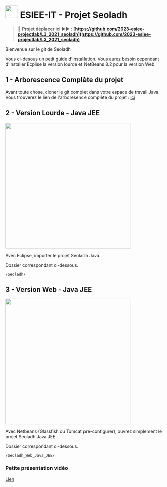 # <img src="_sources/mail-envelope-flat-red.png" width="40px"/> ESIEE-IT - Projet Seoladh

> 🚨 **Projet déplacer ici ▶▶ : [https://github.com/2023-esiee-projectlab/L3_2021_seoladh](https://github.com/2023-esiee-projectlab/L3_2021_seoladh)**

Bienvenue sur le git de Seoladh

Vous ci-desous un petit guide d'installation.
Vous aurez besoin cependant d'installer Ecplise la version lourde et NetBeans 8.2 pour la version Web.

## 1 - Arborescence Complète du projet

Avant toute chose, cloner le git complet dans votre espace de travail Java.
Vous trouverez le lien de l'arboresence complète du projet : [ici](https://github.com/ldumay/ESIEE-IT_Seoladh/tree/main/ReadMe_Arborescence.md)

## 2 - Version Lourde - Java JEE

<img src="images/client_lourd.png" width="400px"/>

Avec Eclipse, importer le projet Seoladh Java.

Dossier correspondant ci-dessous.

```
/Seoladh/
```

## 3 - Version Web - Java JEE
<img src="images/client_web.png" width="400px"/>

Avec Netbeans (Glassfish ou Tomcat pré-configurer), ouvrez simplement le projet Seoladh Java JEE.

Dossier correspondant ci-dessous.

```
/Seoladh_Web_Java_JEE/
```

### Petite présentation vidéo

[Lien](https://uploads.ldumay.fr/esiee-it/3_Seoladh/001_Demo_Video_App_Web_Beta.mp4)
